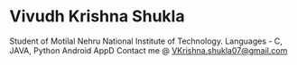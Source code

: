# Vivudh Krishna Shukla
Student of Motilal Nehru National Institute of Technology.
Languages - C, JAVA, Python
Android AppD
Contact me @ VKrishna.shukla07@gmail.com

